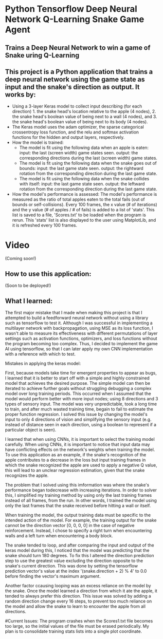 # Python Tensorflow Deep Neural Network Q-Learning Snake Game Agent

## Trains a Deep Neural Network to win a game of Snake uring Q-Learning

## This project is a Python application that trains a deep neural network using the game state as input and the snake's direction as output. It works by:

* Using a 3-layer Keras model to collect input describing (for each direction) 1. the snake head's location relative to the apple (4 nodes), 2. the snake head's boolean value of being next to a wall (4 nodes), and 3. the snake head's boolean value of being next to its body (4 nodes).
* The Keras model uses the adam optimizer, the sparse categorical crossentropy loss function, and the relu and softmax activation functions for the hidden and output layers, respectively.
* How the model is trained:
    * The model is fit using the following data when an apple is eaten: input: the last (screen width) game states seen. output: the corresponding directions during the last (screen width) game states.
    * The model is fit using the following data when the snake goes out of bounds: input: the last game state seen. output: the rightward rotation from the corresponding direction during the last game state.
    * The model is fit using the following data when the snake collides with itself: input: the last game state seen. output: the leftward rotation from the corresponding direction during the last game state.
* How the model's performance is assessed:
    The model's performance is measured as the ratio of total apples eaten to the total fails (out of bounds or self-collisions). Every 100 frames, the x value (# of iterations) and the y value (# of apples / # of fails) is added to a list of 'stats'. This list is saved to a file, 'Scores.txt' to be loaded when the program is rerun. This 'stats' list is also displayed to the user using MatplotLib, and it is refreshed every 100 frames.


# Video
(Coming soon!)


## How to use this application:
(Soon to be deployed!)


## What I learned:

The first major mistake that I made when making this project is that I attempted to build a feedforward neural network without using a library such as tensorflow to test it. Although I was successful in implementing a multilayer network with backpropagation, using MSE as its loss function, I wasn't able to measure its effectiveness with different permutations of layer settings such as activation functions, optimizers, and loss functions without the program becoming too complex. Thus, I decided to implement the game AI using tensorflow, so that I can later apply my own CNN implementation with a reference with which to test.

Mistakes in applying the keras model:

First, because models take time for emergent properties to appear as bugs, I learned that it is better to start off with a simple and highly constrained model that achieves the desired purpose. The simple model can then be iterated to achieve further goals without struggling debugging a complex model over long training periods. This occurred when I assumed that the model would perform better with more input nodes; using 8 directions and 3 types of sensory input. The model was very unpredictable, took a long time to train, and after much wasted training time, begain to fail to estimate the proper function regression. I solved this issue by changing the model's input to only 4 directions of vision and simplifying the sensory input (e.g. instead of distance seen in each direction, using a boolean to represent if a particular object is seen).

I learned that when using CNNs, it is important to select the training model carefully. When using CNNs, it is important to notice that input data may have conflicting effects on the network's weights when training the model. To use this application as an example, if the snake's recognition of the apple contributes to a decrease in the loss but input training frames in which the snake recognized the apple are used to apply a negative Q value, this will lead to an unclear regression estimation, given that the snake recognizes the apple.

The problem that I solved using this imformation was where the snake's performance began todecrease with increasing iterations. In order to solver this, I simplified my training method by using only the last training frames instead of all frames, from the run. In other words, I trained the model using only the last frames that the snake received before hitting a wall or itself.

When training the model, the output training data must be specific to the intended action of the model. For example, the training output for the snake cannot be the direction vector [0, 0, 0, 0] in the case of negative reinforcement. Instead, I chose to specify a right turn when encountering walls and a left turn when encountering a body block.

The snake tended to loop, and after comparing the input and output of the keras model during this, I noticed that the model was predicting that the snake should turn 180 degrees. To fix this I altered the direction prediction step to use the greatest value excluding the direction opposite to the snake's current direction. This was done by setting the tensorflow prediction vector's value at the index '(snake.direction + 2) % 4' to 0.0 before finding the vector's maximum argument.

Another factor ccausing looping was an excess reliance on the model by the snake. Once the model learned a direction from which it ate the apple, it tended to always prefer this direction. This issue was solved by adding a random direction change every 16 steps, to prevent too much reliance on the model and allow the snake to learn to encounter the apple from all directions.

#Current Issues:
The program crashes when the Scores1.txt file becomes too large, so the initial values of the file must be erased periodically. My plan is to consolidate training stats lists into a single plot coordinate.